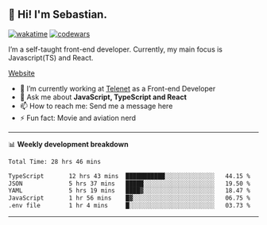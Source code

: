 ## 👋 Hi! I'm Sebastian.

[![wakatime](https://wakatime.com/badge/user/df0036c6-328a-4a39-be9b-e49417ed22a1.svg)](https://wakatime.com/@df0036c6-328a-4a39-be9b-e49417ed22a1)
[![codewars](https://www.codewars.com/users/sebavuye/badges/small)](https://www.codewars.com/users/sebavuye)

I’m a self-taught front-end developer. Currently, my main focus is Javascript(TS) and React.

[Website](https://sebastianvuye.be)

- 🔭 I’m currently working at [Telenet](https://telenet.be/) as a Front-end Developer
- 💬 Ask me about **JavaScript, TypeScript and React**
- 📫 How to reach me: Send me a message here
- ⚡ Fun fact: Movie and aviation nerd

-------

📊 **Weekly development breakdown**

<!--START_SECTION:waka-->

```txt
Total Time: 28 hrs 46 mins

TypeScript       12 hrs 43 mins  ███████████░░░░░░░░░░░░░░   44.15 %
JSON             5 hrs 37 mins   █████░░░░░░░░░░░░░░░░░░░░   19.50 %
YAML             5 hrs 19 mins   ████▓░░░░░░░░░░░░░░░░░░░░   18.47 %
JavaScript       1 hr 56 mins    █▓░░░░░░░░░░░░░░░░░░░░░░░   06.75 %
.env file        1 hr 4 mins     █░░░░░░░░░░░░░░░░░░░░░░░░   03.73 %
```

<!--END_SECTION:waka-->
-------

